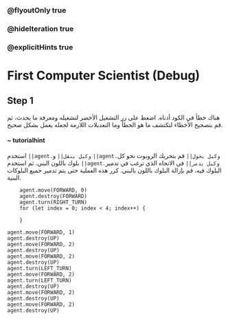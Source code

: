### @flyoutOnly true
### @hideIteration true
### @explicitHints true

# First Computer Scientist (Debug)

## Step 1
هناك خطأ في الكود أدناه. اضغط على زر التشغيل الأخضر لتشغيله ومعرفة ما يحدث، ثم قم بتصحيح الأخطاء لتكتشف ما هو الخطأ وما التعديلات اللازمة لجعله يعمل بشكل صحيح.

#### ~ tutorialhint 
استخدم ``||agent.وكيل ينقل||`` و ``||agent.وكيل يحول||`` قم بتحريك الروبوت نحو كل بلوك باللون البني. ثم استخدم ``||agent.وكيل يدمر||`` في الاتجاه الذي ترغب في تدمير البلوك فيه، قم بإزالة البلوك باللون بالبني. كرر هذه العملية حتى يتم تدمير جميع البلوكات البنية.

```ghost
    agent.move(FORWARD, 0)
    agent.destroy(FORWARD)
    agent.turn(RIGHT_TURN)
    for (let index = 0; index < 4; index++) {
    	
    }
```
```template
agent.move(FORWARD, 1)
agent.destroy(UP)
agent.move(FORWARD, 2)
agent.destroy(UP)
agent.move(FORWARD, 2)
agent.destroy(UP)
agent.turn(LEFT_TURN)
agent.move(FORWARD, 2)
agent.turn(LEFT_TURN)
agent.destroy(UP)
agent.move(FORWARD, 2)
agent.destroy(UP)
agent.move(FORWARD, 2)
agent.destroy(UP)
```
 
